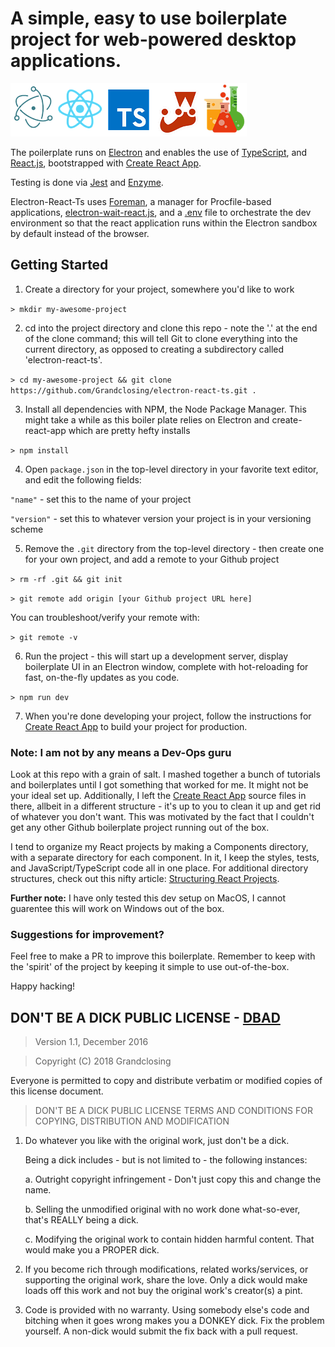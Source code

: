 # A simple, easy to use boilerplate project for web-powered desktop applications. 

![Logos](logos.png)

The poilerplate runs on [Electron](https://electronjs.org/) and enables the use of [TypeScript](https://www.typescriptlang.org/), and [React.js](https://reactjs.org/), bootstrapped with [Create React App](https://github.com/facebookincubator/create-react-app).

Testing is done via [Jest](https://jestjs.io/) and [Enzyme](https://airbnb.io/enzyme/).

Electron-React-Ts uses [Foreman](https://www.npmjs.com/package/foreman), a manager for Procfile-based applications, [electron-wait-react.js](https://github.com/Grandclosing/electron-react-ts/blob/master/electron-wait-react.js), and a [.env](https://github.com/Grandclosing/electron-react-ts/blob/master/.env) file to orchestrate the dev environment so that the react application runs within the Electron sandbox by default instead of the browser. 

## Getting Started

1. Create a directory for your project, somewhere you'd like to work

`> mkdir my-awesome-project`

2. cd into the project directory and clone this repo - note the '.' at the end of the clone command; this will tell Git to clone everything into the current directory, as opposed to creating a subdirectory called 'electron-react-ts'. 

`> cd my-awesome-project && git clone https://github.com/Grandclosing/electron-react-ts.git .`

3. Install all dependencies with NPM, the Node Package Manager. This might take a while as this boiler plate relies on Electron and create-react-app which are pretty hefty installs 

`> npm install`

4. Open `package.json` in the top-level directory in your favorite text editor, and edit the following fields: 

`"name"` - set this to the name of your project 

`"version"` - set this to whatever version your project is in your versioning scheme 

5. Remove the `.git` directory from the top-level directory - then create one for your own project, and add a remote to your Github project

`> rm -rf .git && git init`

`> git remote add origin [your Github project URL here]`

You can troubleshoot/verify your remote with:

`> git remote -v`

6. Run the project - this will start up a development server, display boilerplate UI in an Electron window, complete with hot-reloading for fast, on-the-fly updates as you code.

`> npm run dev`

7. When you're done developing your project, follow the instructions for [Create React App](https://github.com/facebookincubator/create-react-app) to build your project for production. 

### Note: I am not by any means a Dev-Ops guru 
Look at this repo with a grain of salt. I mashed together a bunch of tutorials and boilerplates until I got something that worked for me. It might not be your ideal set up. Additionally, I left the [Create React App](https://github.com/facebookincubator/create-react-app) source files in there, allbeit in a different structure - it's up to you to clean it up and get rid of whatever you don't want. This was motivated by the fact that I couldn't get any other Github boilerplate project running out of the box. 

I tend to organize my React projects by making a Components directory, with a separate directory for each component. In it, I keep the styles, tests, and JavaScript/TypeScript code all in one place. For additional directory structures, check out this nifty article: [Structuring React Projects](https://survivejs.com/react/advanced-techniques/structuring-react-projects/). 

__Further note:__ I have only tested this dev setup on MacOS, I cannot guarentee this will work on Windows out of the box. 

### Suggestions for improvement? 

Feel free to make a PR to improve this boilerplate. Remember to keep with the 'spirit' of the project by keeping it simple to use out-of-the-box. 

Happy hacking! 

## DON'T BE A DICK PUBLIC LICENSE - [DBAD](https://dbad-license.org/)

> Version 1.1, December 2016

> Copyright (C) 2018 Grandclosing

Everyone is permitted to copy and distribute verbatim or modified
copies of this license document.

> DON'T BE A DICK PUBLIC LICENSE
> TERMS AND CONDITIONS FOR COPYING, DISTRIBUTION AND MODIFICATION

1. Do whatever you like with the original work, just don't be a dick.

   Being a dick includes - but is not limited to - the following instances:
    
    a. Outright copyright infringement - Don't just copy this and change the name.
    
    b. Selling the unmodified original with no work done what-so-ever, that's REALLY being a dick.
 
    c. Modifying the original work to contain hidden harmful content. That would make you a PROPER dick.

2. If you become rich through modifications, related works/services, or supporting the original work,
share the love. Only a dick would make loads off this work and not buy the original work's
creator(s) a pint.

3. Code is provided with no warranty. Using somebody else's code and bitching when it goes wrong makes
you a DONKEY dick. Fix the problem yourself. A non-dick would submit the fix back with a pull request.


